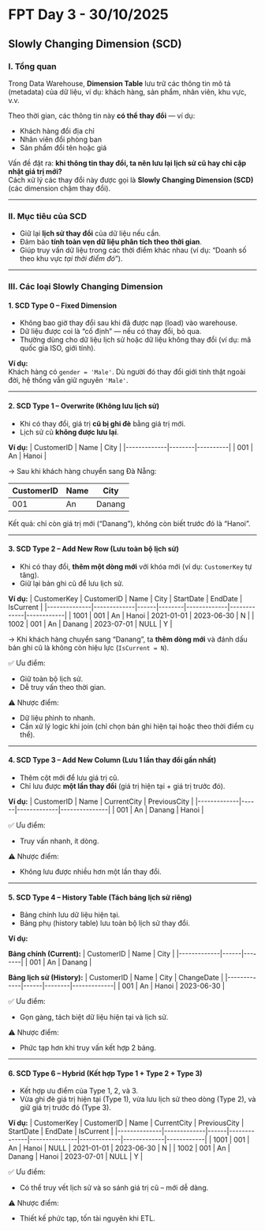 # FPT Day 3 - 30/10/2025
## Slowly Changing Dimension (SCD)

### I. Tổng quan
Trong Data Warehouse, **Dimension Table** lưu trữ các thông tin mô tả (metadata) của dữ liệu, ví dụ: khách hàng, sản phẩm, nhân viên, khu vực, v.v.

Theo thời gian, các thông tin này **có thể thay đổi** — ví dụ:
- Khách hàng đổi địa chỉ
- Nhân viên đổi phòng ban
- Sản phẩm đổi tên hoặc giá

Vấn đề đặt ra: **khi thông tin thay đổi, ta nên lưu lại lịch sử cũ hay chỉ cập nhật giá trị mới?**  
Cách xử lý các thay đổi này được gọi là **Slowly Changing Dimension (SCD)** (các dimension chậm thay đổi).

---

### II. Mục tiêu của SCD
- Giữ lại **lịch sử thay đổi** của dữ liệu nếu cần.
- Đảm bảo **tính toàn vẹn dữ liệu phân tích theo thời gian**.
- Giúp truy vấn dữ liệu trong các thời điểm khác nhau (ví dụ: “Doanh số theo khu vực *tại thời điểm đó*”).

---

### III. Các loại Slowly Changing Dimension

#### 1. **SCD Type 0 – Fixed Dimension**
- Không bao giờ thay đổi sau khi đã được nạp (load) vào warehouse.
- Dữ liệu được coi là “cố định” — nếu có thay đổi, bỏ qua.
- Thường dùng cho dữ liệu lịch sử hoặc dữ liệu không thay đổi (ví dụ: mã quốc gia ISO, giới tính).

**Ví dụ:**  
Khách hàng có `gender = 'Male'`. Dù người đó thay đổi giới tính thật ngoài đời, hệ thống vẫn giữ nguyên `'Male'`.

---

#### 2. **SCD Type 1 – Overwrite (Không lưu lịch sử)**
- Khi có thay đổi, giá trị **cũ bị ghi đè** bằng giá trị mới.
- Lịch sử cũ **không được lưu lại**.

**Ví dụ:**
| CustomerID | Name   | City     |
|-------------|--------|----------|
| 001         | An     | Hanoi    |

→ Sau khi khách hàng chuyển sang Đà Nẵng:

| CustomerID | Name   | City     |
|-------------|--------|----------|
| 001         | An     | Danang   |

Kết quả: chỉ còn giá trị mới (“Danang”), không còn biết trước đó là “Hanoi”.

---

#### 3. **SCD Type 2 – Add New Row (Lưu toàn bộ lịch sử)**
- Khi có thay đổi, **thêm một dòng mới** với khóa mới (ví dụ: `CustomerKey` tự tăng).  
- Giữ lại bản ghi cũ để lưu lịch sử.

**Ví dụ:**
| CustomerKey | CustomerID | Name | City   | StartDate  | EndDate    | IsCurrent |
|--------------|-------------|------|--------|-------------|-------------|------------|
| 1001         | 001         | An   | Hanoi  | 2021-01-01  | 2023-06-30  | N          |
| 1002         | 001         | An   | Danang | 2023-07-01  | NULL        | Y          |

→ Khi khách hàng chuyển sang “Danang”, ta **thêm dòng mới** và đánh dấu bản ghi cũ là không còn hiệu lực (`IsCurrent = N`).

✅ Ưu điểm:
- Giữ toàn bộ lịch sử.
- Dễ truy vấn theo thời gian.

⚠️ Nhược điểm:
- Dữ liệu phình to nhanh.
- Cần xử lý logic khi join (chỉ chọn bản ghi hiện tại hoặc theo thời điểm cụ thể).

---

#### 4. **SCD Type 3 – Add New Column (Lưu 1 lần thay đổi gần nhất)**
- Thêm cột mới để lưu giá trị cũ.
- Chỉ lưu được **một lần thay đổi** (giá trị hiện tại + giá trị trước đó).

**Ví dụ:**
| CustomerID | Name | CurrentCity | PreviousCity |
|-------------|------|-------------|---------------|
| 001         | An   | Danang      | Hanoi         |

✅ Ưu điểm:
- Truy vấn nhanh, ít dòng.

⚠️ Nhược điểm:
- Không lưu được nhiều hơn một lần thay đổi.

---

#### 5. **SCD Type 4 – History Table (Tách bảng lịch sử riêng)**
- Bảng chính lưu dữ liệu hiện tại.
- Bảng phụ (history table) lưu toàn bộ lịch sử thay đổi.

**Ví dụ:**

**Bảng chính (Current):**
| CustomerID | Name | City   |
|-------------|------|--------|
| 001         | An   | Danang |

**Bảng lịch sử (History):**
| CustomerID | Name | City   | ChangeDate |
|-------------|------|--------|-------------|
| 001         | An   | Hanoi  | 2023-06-30  |

✅ Ưu điểm:
- Gọn gàng, tách biệt dữ liệu hiện tại và lịch sử.  

⚠️ Nhược điểm:
- Phức tạp hơn khi truy vấn kết hợp 2 bảng.

---

#### 6. **SCD Type 6 – Hybrid (Kết hợp Type 1 + Type 2 + Type 3)**
- Kết hợp ưu điểm của Type 1, 2, và 3.
- Vừa ghi đè giá trị hiện tại (Type 1), vừa lưu lịch sử theo dòng (Type 2), và giữ giá trị trước đó (Type 3).

**Ví dụ:**
| CustomerKey | CustomerID | Name | CurrentCity | PreviousCity | StartDate  | EndDate    | IsCurrent |
|--------------|-------------|------|--------------|---------------|-------------|-------------|------------|
| 1001         | 001         | An   | Hanoi        | NULL          | 2021-01-01  | 2023-06-30  | N          |
| 1002         | 001         | An   | Danang       | Hanoi         | 2023-07-01  | NULL        | Y          |

✅ Ưu điểm:
- Có thể truy vết lịch sử và so sánh giá trị cũ – mới dễ dàng.  

⚠️ Nhược điểm:
- Thiết kế phức tạp, tốn tài nguyên khi ETL.